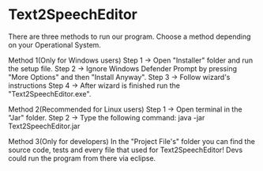 # Text2SpeechEditor


There are three methods to run our program. Choose a method depending
on your Operational System.  



Method 1(Only for Windows users)
Step 1 -> Open "Installer" folder and run the setup file.
Step 2 -> Ignore Windows Defender Prompt by pressing "More Options" and then "Install Anyway".
Step 3 -> Follow wizard's instructions
Step 4 -> After wizard is finished run the "Text2SpeechEditor.exe".



Method 2(Recommended for Linux users)
Step 1 -> Open terminal in the "Jar" folder.
Step 2 -> Type the following command: java -jar Text2SpeechEditor.jar


Method 3(Only for developers)
In the "Project File's" folder you can find the source code, tests and every file
that used for Text2SpeechEditor! Devs could run the program from there via eclipse.



















